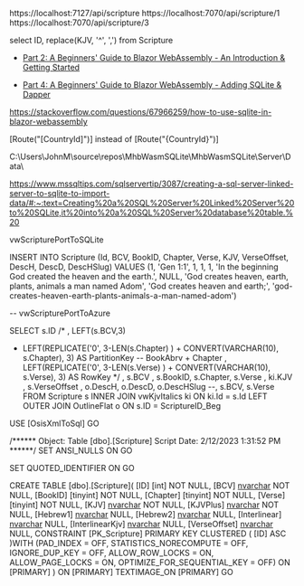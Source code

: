 

https://localhost:7127/api/scripture
https://localhost:7070/api/scripture/1
https://localhost:7070/api/scripture/3



select ID, replace(KJV, '^', ',') from Scripture


- [Part 2: A Beginners' Guide to Blazor WebAssembly - An Introduction & Getting Started](https://www.youtube.com/watch?v=oHsfe2Ndo1g&t=1s)

- [Part 4: A Beginners' Guide to Blazor WebAssembly - Adding SQLite & Dapper](https://www.youtube.com/watch?v=_9XOgs3LeNs)

https://stackoverflow.com/questions/67966259/how-to-use-sqlite-in-blazor-webassembly

[Route("[CountryId]")] instead of [Route("{CountryId}")]


C:\Users\JohnM\source\repos\MhbWasmSQLite\MhbWasmSQLite\Server\Data\

https://www.mssqltips.com/sqlservertip/3087/creating-a-sql-server-linked-server-to-sqlite-to-import-data/#:~:text=Creating%20a%20SQL%20Server%20Linked%20Server%20to%20SQLite,it%20into%20a%20SQL%20Server%20database%20table.%20



vwScripturePortToSQLite

INSERT INTO Scripture (Id, BCV, BookID, Chapter, Verse, KJV, VerseOffset, DescH, DescD, DescHSlug) 
VALUES (1, 'Gen 1:1', 1, 1, 1, 'In the beginning God created the heaven and the earth.', NULL, 'God creates heaven, earth, plants, animals a man named Adom', 'God creates heaven and earth;', 'god-creates-heaven-earth-plants-animals-a-man-named-adom')



-- vwScripturePortToAzure

SELECT s.ID
/*
 ,  LEFT(s.BCV,3) 
 + LEFT(REPLICATE('0', 3-LEN(s.Chapter) ) + CONVERT(VARCHAR(10), s.Chapter), 3) AS PartitionKey -- BookAbrv + Chapter
, LEFT(REPLICATE('0', 3-LEN(s.Verse) ) + CONVERT(VARCHAR(10), s.Verse), 3) AS RowKey
*/
, s.BCV
, s.BookID, s.Chapter, s.Verse
, ki.KJV
, s.VerseOffset
, o.DescH, o.DescD, o.DescHSlug
--, s.BCV, s.Verse
FROM Scripture s
	INNER JOIN			vwKjvItalics ki ON ki.Id = s.Id
	LEFT OUTER JOIN OutlineFlat   o	ON s.ID  = ScriptureID_Beg












USE [OsisXmlToSql]
GO

/****** Object:  Table [dbo].[Scripture]    Script Date: 2/12/2023 1:31:52 PM ******/
SET ANSI_NULLS ON
GO

SET QUOTED_IDENTIFIER ON
GO

CREATE TABLE [dbo].[Scripture](
	[ID] [int] NOT NULL,
	[BCV] [nvarchar](11) NOT NULL,
	[BookID] [tinyint] NOT NULL,
	[Chapter] [tinyint] NOT NULL,
	[Verse] [tinyint] NOT NULL,
	[KJV] [nvarchar](550) NOT NULL,
	[KJVPlus] [nvarchar](850) NOT NULL,
	[Hebrew1] [nvarchar](max) NULL,
	[Hebrew2] [nvarchar](max) NULL,
	[Interlinear] [nvarchar](max) NULL,
	[InterlinearKjv] [nvarchar](max) NULL,
	[VerseOffset] [nvarchar](10) NULL,
 CONSTRAINT [PK_Scripture] PRIMARY KEY CLUSTERED 
(
	[ID] ASC
)WITH (PAD_INDEX = OFF, STATISTICS_NORECOMPUTE = OFF, IGNORE_DUP_KEY = OFF, ALLOW_ROW_LOCKS = ON, ALLOW_PAGE_LOCKS = ON, OPTIMIZE_FOR_SEQUENTIAL_KEY = OFF) ON [PRIMARY]
) ON [PRIMARY] TEXTIMAGE_ON [PRIMARY]
GO


